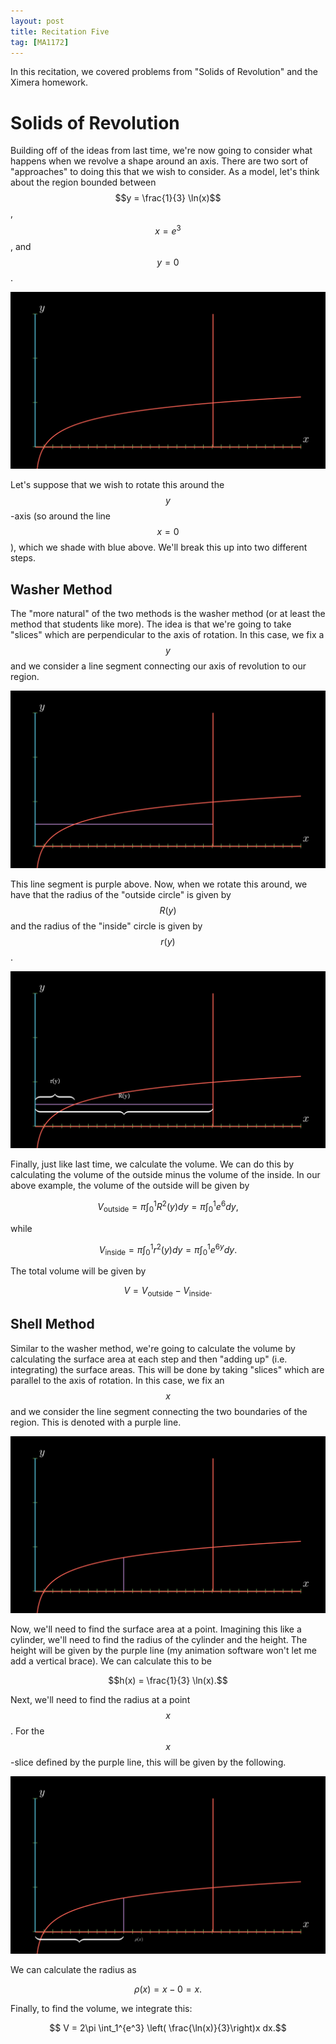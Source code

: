 ```yaml
---
layout: post
title: Recitation Five
tag: [MA1172]
---
```


In this recitation, we covered problems from "Solids of Revolution" and the Ximera homework.



# Solids of Revolution

Building off of the ideas from last time, we're now going to consider what happens when we revolve a shape around an axis. There are two sort of "approaches" to doing this that we wish to consider. As a model, let's think about the region bounded between $$y = \frac{1}{3} \ln(x)$$, $$x=e^3$$, and $$y= 0$$.

![](/teaching_images/SolidsOfRevolutionOne.png)

Let's suppose that we wish to rotate this around the $$y$$-axis (so around the line $$x=0$$), which we shade with blue above. We'll break this up into two different steps.

## Washer Method

The "more natural" of the two methods is the washer method (or at least the method that students like more). The idea is that we're going to take "slices" which are perpendicular to the axis of rotation. In this case, we fix a $$y$$ and we consider a line segment connecting our axis of revolution to our region.

![](/teaching_images/SolidsOfRevolutionTwo.png)

This line segment is purple above. Now, when we rotate this around, we have that the radius of the "outside circle" is given by $$R(y)$$ and the radius of the "inside" circle is given by $$r(y)$$.

![](/teaching_images/SolidsOfRevolutionThree.png)

Finally, just like last time, we calculate the volume. We can do this by calculating the volume of the outside minus the volume of the inside. In our above example, the volume of the outside will be given by

$$V_{\text{outside}} = \pi \int_0^1 R^2(y) dy = \pi \int_0^1 e^{6}dy,$$

while

$$V_{\text{inside}} = \pi \int_0^1 r^2(y) dy = \pi \int_0^1 e^{6y}dy.$$

The total volume will be given by

$$V = V_{\text{outside}} - V_{\text{inside}}.$$

## Shell Method

Similar to the washer method, we're going to calculate the volume by calculating the surface area at each step and then "adding up" (i.e. integrating) the surface areas. This will be done by taking "slices" which are parallel to the axis of rotation. In this case, we fix an $$x$$ and we consider the line segment connecting the two boundaries of the region. This is denoted with a purple line.

![](/teaching_images/SolidsOfRevolutionFour.png)

Now, we'll need to find the surface area at a point. Imagining this like a cylinder, we'll need to find the radius of the cylinder and the height. The height will be given by the purple line (my animation software won't let me add a vertical brace). We can calculate this to be

$$h(x) = \frac{1}{3} \ln(x).$$

Next, we'll need to find the radius at a point $$x$$. For the $$x$$-slice defined by the purple line, this will be given by the following.

![](/teaching_images/SolidsofRevolutionSix.png)

We can calculate the radius as

$$\rho(x) = x - 0 = x.$$

Finally, to find the volume, we integrate this:

$$ V = 2\pi \int_1^{e^3} \left( \frac{\ln(x)}{3}\right)x dx.$$
